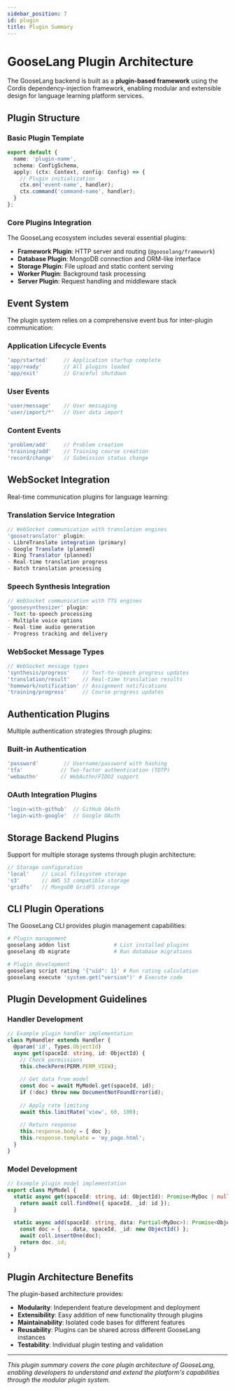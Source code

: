 ```yaml
---
sidebar_position: 7
id: plugin
title: Plugin Summary
---
```


# GooseLang Plugin Architecture

The GooseLang backend is built as a **plugin-based framework** using the Cordis dependency-injection framework, enabling modular and extensible design for language learning platform services.

## Plugin Structure

### Basic Plugin Template

```typescript
export default {
  name: 'plugin-name',
  schema: ConfigSchema,
  apply: (ctx: Context, config: Config) => {
    // Plugin initialization
    ctx.on('event-name', handler);
    ctx.command('command-name', handler);
  }
};
```

### Core Plugins Integration

The GooseLang ecosystem includes several essential plugins:

- **Framework Plugin**: HTTP server and routing (`@gooselang/framework`)
- **Database Plugin**: MongoDB connection and ORM-like interface
- **Storage Plugin**: File upload and static content serving
- **Worker Plugin**: Background task processing
- **Server Plugin**: Request handling and middleware stack

## Event System

The plugin system relies on a comprehensive event bus for inter-plugin communication:

### Application Lifecycle Events

```typescript
'app/started'     // Application startup complete
'app/ready'       // All plugins loaded
'app/exit'        // Graceful shutdown
```

### User Events

```typescript
'user/message'    // User messaging
'user/import/*'   // User data import
```

### Content Events

```typescript
'problem/add'     // Problem creation
'training/add'    // Training course creation
'record/change'   // Submission status change
```

## WebSocket Integration

Real-time communication plugins for language learning:

### Translation Service Integration

```typescript
// WebSocket communication with translation engines
'goosetranslator' plugin:
- LibreTranslate integration (primary)
- Google Translate (planned)
- Bing Translator (planned)
- Real-time translation progress
- Batch translation processing
```

### Speech Synthesis Integration

```typescript
// WebSocket communication with TTS engines
'goosesynthesizer' plugin:
- Text-to-speech processing
- Multiple voice options
- Real-time audio generation
- Progress tracking and delivery
```

### WebSocket Message Types

```typescript
// WebSocket message types
'synthesis/progress'    // Text-to-speech progress updates
'translation/result'    // Real-time translation results
'homework/notification' // Assignment notifications
'training/progress'     // Course progress updates
```

## Authentication Plugins

Multiple authentication strategies through plugins:

### Built-in Authentication

```typescript
'password'        // Username/password with hashing
'tfa'            // Two-factor authentication (TOTP)
'webauthn'       // WebAuthn/FIDO2 support
```

### OAuth Integration Plugins

```typescript
'login-with-github'  // GitHub OAuth
'login-with-google'  // Google OAuth
```

## Storage Backend Plugins

Support for multiple storage systems through plugin architecture:

```typescript
// Storage configuration
'local'    // Local filesystem storage
's3'       // AWS S3 compatible storage
'gridfs'   // MongoDB GridFS storage
```

## CLI Plugin Operations

The GooseLang CLI provides plugin management capabilities:

```bash
# Plugin management
gooselang addon list              # List installed plugins
gooselang db migrate              # Run database migrations

# Plugin development
gooselang script rating '{"uid": 1}' # Run rating calculation
gooselang execute 'system.get("version")' # Execute code
```

## Plugin Development Guidelines

### Handler Development

```typescript
// Example plugin handler implementation
class MyHandler extends Handler {
  @param('id', Types.ObjectId)
  async get(spaceId: string, id: ObjectId) {
    // Check permissions
    this.checkPerm(PERM.PERM_VIEW);
    
    // Get data from model
    const doc = await MyModel.get(spaceId, id);
    if (!doc) throw new DocumentNotFoundError(id);
    
    // Apply rate limiting
    await this.limitRate('view', 60, 100);
    
    // Return response
    this.response.body = { doc };
    this.response.template = 'my_page.html';
  }
}
```

### Model Development

```typescript
// Example plugin model implementation
export class MyModel {
  static async get(spaceId: string, id: ObjectId): Promise<MyDoc | null> {
    return await coll.findOne({ spaceId, _id: id });
  }
  
  static async add(spaceId: string, data: Partial<MyDoc>): Promise<ObjectId> {
    const doc = { ...data, spaceId, _id: new ObjectId() };
    await coll.insertOne(doc);
    return doc._id;
  }
}
```

## Plugin Architecture Benefits

The plugin-based architecture provides:

- **Modularity**: Independent feature development and deployment
- **Extensibility**: Easy addition of new functionality through plugins
- **Maintainability**: Isolated code bases for different features
- **Reusability**: Plugins can be shared across different GooseLang instances
- **Testability**: Individual plugin testing and validation

---

*This plugin summary covers the core plugin architecture of GooseLang, enabling developers to understand and extend the platform's capabilities through the modular plugin system.*